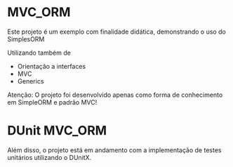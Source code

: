 # MVC_ORM
Este projeto é um exemplo com finalidade didática, demonstrando o uso do SimplesORM


Utilizando também de 
 - Orientação a interfaces
 - MVC
 - Generics

Atenção: O projeto foi desenvolvido apenas como forma de conhecimento em SimpleORM e padrão MVC!

# DUnit MVC_ORM
Além disso, o projeto está em andamento com a implementação de testes unitários utilizando o DUnitX.
